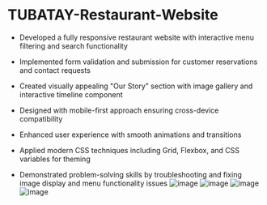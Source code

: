 # TUBATAY-Restaurant-Website
- Developed a fully responsive restaurant website with interactive menu filtering and search functionality

- Implemented form validation and submission for customer reservations and contact requests

- Created visually appealing "Our Story" section with image gallery and interactive timeline component

- Designed with mobile-first approach ensuring cross-device compatibility

- Enhanced user experience with smooth animations and transitions

- Applied modern CSS techniques including Grid, Flexbox, and CSS variables for theming

- Demonstrated problem-solving skills by troubleshooting and fixing image display and menu functionality issues
![image](https://github.com/user-attachments/assets/db6d4d08-42d3-4c46-ab99-b12bea6d3280)
![image](https://github.com/user-attachments/assets/f3319285-bfed-47a1-a99b-4e7071370556)
![image](https://github.com/user-attachments/assets/589e6ffd-c098-466a-bcd3-68ffa5f01332)
![image](https://github.com/user-attachments/assets/960e35f6-8317-4c2f-adf1-eeb10d294e8a)
